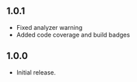 ## 1.0.1

* Fixed analyzer warning
* Added code coverage and build badges

## 1.0.0

* Initial release.
